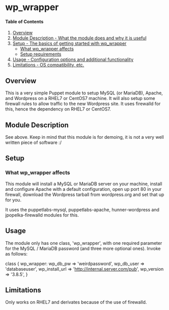 # wp_wrapper

#### Table of Contents

1. [Overview](#overview)
2. [Module Description - What the module does and why it is useful](#module-description)
3. [Setup - The basics of getting started with wp_wrapper](#setup)
    * [What wp_wrapper affects](#what-wp_wrapper-affects)
    * [Setup requirements](#setup-requirements)
4. [Usage - Configuration options and additional functionality](#usage)
5. [Limitations - OS compatibility, etc.](#limitations)

## Overview

This is a very simple Puppet module to setup MySQL (or MariaDB), Apache, and
Wordpress on a RHEL7 or CentOS7 machine. It will also setup some firewall rules
to allow traffic to the new Wordpress site. It uses firewalld for this, hence
the dependency on RHEL7 or CentOS7.

## Module Description

See above. Keep in mind that this module is for demoing, it is not a very well
written piece of software :/

## Setup

### What wp_wrapper affects

This module will install a MySQL or MariaDB server on your machine, install and
configure Apache with a default configuration, open up port 80 in your
firewall, download the Wordpress tarball from wordpress.org and set that up for
you.

It uses the puppetlabs-mysql, puppetlabs-apache, hunner-wordpress and
jpopelka-firewalld modules for this.

## Usage

The module only has one class, 'wp_wrapper', with one required parameter for
the MySQL / MariaDB password (and three more optional ones). Invoke as follows:

class { wp_wrapper:
  wp_db_pw       => 'weirdpassword',
  wp_db_user     => 'databaseuser',
  wp_install_url => 'http://internal.server.com/pub',
  wp_version     => '3.8.5',
}

## Limitations

Only works on RHEL7 and derivates because of the use of firewalld.
